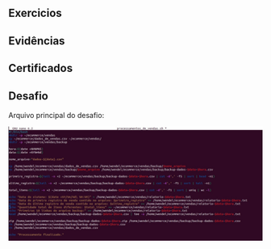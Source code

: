 ## Exercicios 


## Evidências


## Certificados


## Desafio

Arquivo principal do desafio:

![Arquivo executável](https://github.com/WendeldsCoelho/Programa-De-Bolsas-Compass-Uol/blob/main/assets/img/processamentos_de_vendas.jpeg?raw=true)

